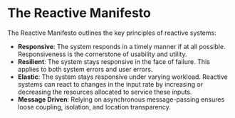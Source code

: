 # The Reactive Manifesto

The Reactive Manifesto outlines the key principles of reactive systems:

- **Responsive**: The system responds in a timely manner if at all possible. Responsiveness is the cornerstone of usability and utility.
- **Resilient**: The system stays responsive in the face of failure. This applies to both system errors and user errors.
- **Elastic**: The system stays responsive under varying workload. Reactive systems can react to changes in the input rate by increasing or decreasing the resources allocated to service these inputs.
- **Message Driven**: Relying on asynchronous message-passing ensures loose coupling, isolation, and location transparency.
